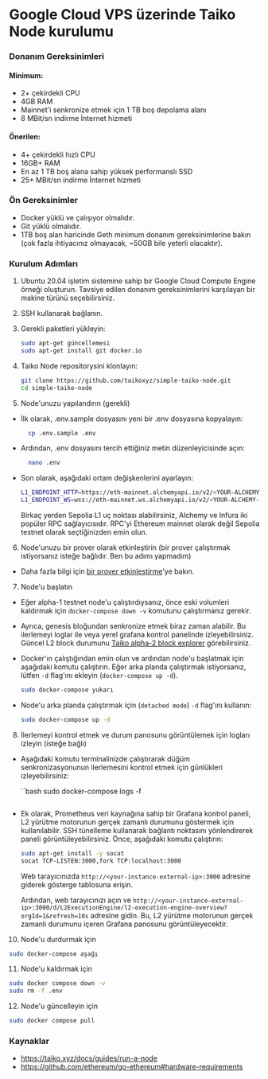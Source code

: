 # Google Cloud VPS üzerinde Taiko Node kurulumu

### Donanım Gereksinimleri

#### Minimum:

- 2+ çekirdekli CPU
- 4GB RAM
- Mainnet'i senkronize etmek için 1 TB boş depolama alanı
- 8 MBit/sn indirme İnternet hizmeti

#### Önerilen:

- 4+ çekirdekli hızlı CPU
- 16GB+ RAM
- En az 1 TB boş alana sahip yüksek performanslı SSD
- 25+ MBit/sn indirme İnternet hizmeti

### Ön Gereksinimler

- Docker yüklü ve çalışıyor olmalıdır.
- Git yüklü olmalıdır.
- 1TB boş alan haricinde Geth minimum donanım gereksinimlerine bakın (çok fazla ihtiyacınız olmayacak, ~50GB bile yeterli olacaktır).

### Kurulum Adımları

1. Ubuntu 20.04 işletim sistemine sahip bir Google Cloud Compute Engine örneği oluşturun. Tavsiye edilen donanım gereksinimlerini karşılayan bir makine türünü seçebilirsiniz.

2. SSH kullanarak bağlanın.

3. Gerekli paketleri yükleyin:

   ```bash
   sudo apt-get güncellemesi
   sudo apt-get install git docker.io
   ```

4. Taiko Node repositorysini klonlayın:

   ```bash
   git clone https://github.com/taikoxyz/simple-taiko-node.git
   cd simple-taiko-node
   ```

5. Node'unuzu yapılandırın (gerekli)

- İlk olarak, .env.sample dosyasını yeni bir .env dosyasına kopyalayın:

  ```bash
    cp .env.sample .env
  ```

- Ardından, .env dosyasını tercih ettiğiniz metin düzenleyicisinde açın:

  ```bash
    nano .env
  ```

- Son olarak, aşağıdaki ortam değişkenlerini ayarlayın:

  ```bash
  L1_ENDPOINT_HTTP=https://eth-mainnet.alchemyapi.io/v2/<YOUR-ALCHEMY-API-KEY>
  L1_ENDPOINT_WS=wss://eth-mainnet.ws.alchemyapi.io/v2/<YOUR-ALCHEMY-API-KEY>
  ```

  Birkaç yerden Sepolia L1 uç noktası alabilirsiniz, Alchemy ve Infura iki popüler RPC sağlayıcısıdır. RPC'yi Ethereum mainnet olarak değil Sepolia testnet olarak seçtiğinizden emin olun.

6. Node'unuzu bir prover olarak etkinleştirin (bir prover çalıştırmak istiyorsanız isteğe bağlıdır. Ben bu adımı yapmadım)

- Daha fazla bilgi için [bir prover etkinleştirme](https://taiko.xyz/docs/guides/enable-a-prover)'ye bakın.

7. Node'u başlatın

- Eğer alpha-1 testnet node'u çalıştırdıysanız, önce eski volumleri kaldırmak için `docker-compose down -v` komutunu çalıştırmanız gerekir.

- Ayrıca, genesis bloğundan senkronize etmek biraz zaman alabilir. Bu ilerlemeyi loglar ile veya yerel grafana  kontrol panelinde izleyebilirsiniz. Güncel L2 block durumunu [Taiko alpha-2 block explorer](https://explorer.a2.taiko.xyz) görebilirsiniz.

- Docker'ın çalıştığından emin olun ve ardından node'u başlatmak için aşağıdaki komutu çalıştırın. Eğer arka planda çalıştırmak istiyorsanız, lütfen `-d` flag'ını ekleyin (`docker-compose up -d`).

  ```bash
  sudo docker-compose yukarı
  ```

- Node'u arka planda çalıştırmak için (`detached mode`) `-d` flag'ını kullanın:

  ```bash
  sudo docker-compose up -d
  ```

8. İlerlemeyi kontrol etmek ve durum panosunu görüntülemek için logları izleyin (isteğe bağlı)

- Aşağıdaki komutu terminalinizde çalıştırarak düğüm senkronizasyonunun ilerlemesini kontrol etmek için günlükleri izleyebilirsiniz:

  ``bash
  sudo docker-compose logs -f
  ```

- Ek olarak, Prometheus veri kaynağına sahip bir Grafana kontrol paneli, L2 yürütme motorunun gerçek zamanlı durumunu göstermek için kullanılabilir. SSH tünelleme kullanarak bağlantı noktasını yönlendirerek paneli görüntüleyebilirsiniz. Önce, aşağıdaki komutu çalıştırın:

    ```bash
    sudo apt-get install -y socat
    socat TCP-LISTEN:3000,fork TCP:localhost:3000
    ```

  Web tarayıcınızda `http://<your-instance-external-ip>:3000` adresine giderek gösterge tablosuna erişin.

  Ardından, web tarayıcınızı açın ve `http://<your-instance-external-ip>:3000/d/L2ExecutionEngine/l2-execution-engine-overview?orgId=1&refresh=10s` adresine gidin. Bu, L2 yürütme motorunun gerçek zamanlı durumunu içeren Grafana panosunu görüntüleyecektir.

10. Node'u durdurmak için

```bash
sudo docker-compose aşağı
```

11. Node'u kaldırmak için

```bash
sudo docker compose down -v
sudo rm -f .env
```

12. Node'u güncelleyin için

```bash
sudo docker compose pull
```


### Kaynaklar

- https://taiko.xyz/docs/guides/run-a-node
- https://github.com/ethereum/go-ethereum#hardware-requirements
